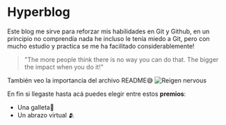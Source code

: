 # Hyperblog
Este blog me sirve para reforzar mis habilidades en Git y Github, en un principio no comprendía nada he incluso le tenía miedo a Git, pero con mucho estudio y practica se me ha facilitado considerablemente! 

> "The more people think there is no way you can do that. The bigger the impact when you do it!"

También veo la importancia del archivo README😅
![Reigen nervous](https://images-wixmp-ed30a86b8c4ca887773594c2.wixmp.com/f/33efae76-1383-4d52-b21a-19421ca1b64f/ddvzy76-857cacc4-c861-4026-aea2-7eeb464cbdce.png?token=eyJ0eXAiOiJKV1QiLCJhbGciOiJIUzI1NiJ9.eyJzdWIiOiJ1cm46YXBwOjdlMGQxODg5ODIyNjQzNzNhNWYwZDQxNWVhMGQyNmUwIiwiaXNzIjoidXJuOmFwcDo3ZTBkMTg4OTgyMjY0MzczYTVmMGQ0MTVlYTBkMjZlMCIsIm9iaiI6W1t7InBhdGgiOiJcL2ZcLzMzZWZhZTc2LTEzODMtNGQ1Mi1iMjFhLTE5NDIxY2ExYjY0ZlwvZGR2enk3Ni04NTdjYWNjNC1jODYxLTQwMjYtYWVhMi03ZWViNDY0Y2JkY2UucG5nIn1dXSwiYXVkIjpbInVybjpzZXJ2aWNlOmZpbGUuZG93bmxvYWQiXX0.HJEkhUZXKaWOAdwtyO_TzevZ11tejJmeh1RpB4jb0uA "Reigen nervous")

En fin si llegaste hasta acá puedes elegir entre estos **premios**:
- Una galleta🍪
- Un abrazo virtual 🫂


